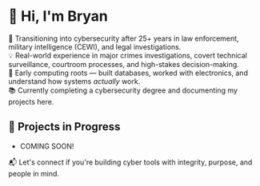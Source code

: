 # 👋 Hi, I'm Bryan

🎯 Transitioning into cybersecurity after 25+ years in law enforcement, military intelligence (CEWI), and legal investigations.   
💡 Real-world experience in major crimes investigations, covert technical surveillance, courtroom processes, and high-stakes decision-making.  
🔧 Early computing roots — built databases, worked with electronics, and understand how systems *actually* work.  
📚 Currently completing a cybersecurity degree and documenting my projects here.

## 🔐 Projects in Progress
- COMING SOON!

📬 Let's connect if you're building cyber tools with integrity, purpose, and people in mind.


<!--
**recursiveduck/recursiveduck** is a ✨ _special_ ✨ repository because its `README.md` (this file) appears on your GitHub profile.

Here are some ideas to get you started:

- 🔭 I’m currently working on ...
- 🌱 I’m currently learning ...
- 👯 I’m looking to collaborate on ...
- 🤔 I’m looking for help with ...
- 💬 Ask me about ...
- 📫 How to reach me: ...
- 😄 Pronouns: ...
- ⚡ Fun fact: ...
-->
